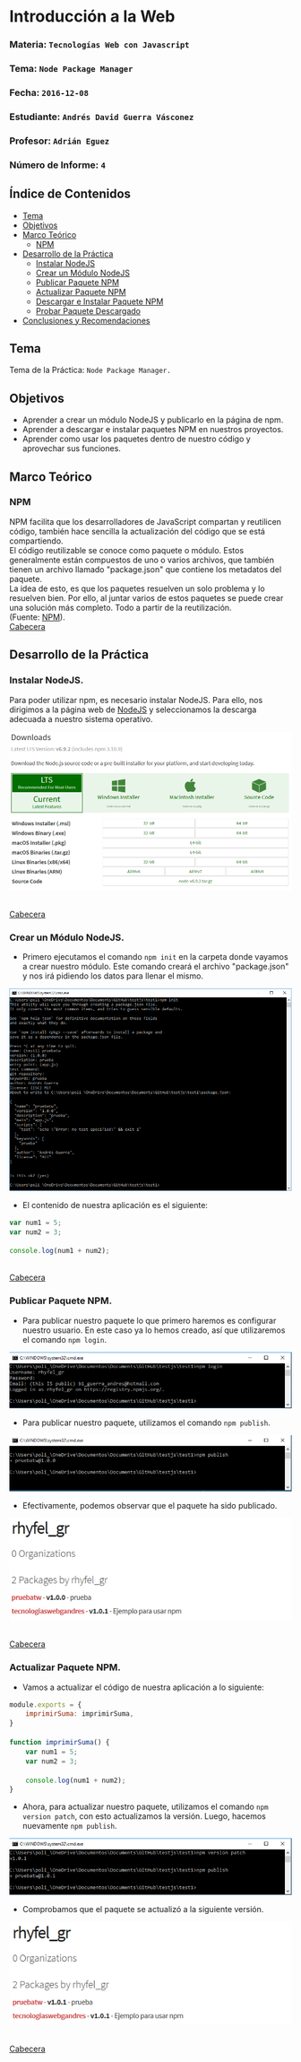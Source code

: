 # Introducción a la Web

### Materia: `Tecnologías Web con Javascript`
### Tema: `Node Package Manager`
### Fecha: `2016-12-08`
### Estudiante: `Andrés David Guerra Vásconez`
### Profesor: `Adrián Eguez`
### Número de Informe: `4`

<a name="Cabecera"></a>
## Índice de Contenidos
- <a href="#Tema">Tema</a>
- <a href="#Objetivos">Objetivos</a>
- <a href="#MarcoTeorico">Marco Teórico</a>
    * <a href="#NPM">NPM</a>
- <a href="#Desarrollo">Desarrollo de la Práctica</a>
    * <a href="#Instalar">Instalar NodeJS</a>
    * <a href="#Crear">Crear un Módulo NodeJS</a>
    * <a href="#Publicar">Publicar Paquete NPM</a>
    * <a href="#Actualizar">Actualizar Paquete NPM</a>
    * <a href="#Descargar">Descargar e Instalar Paquete NPM</a>
    * <a href="#Probar">Probar Paquete Descargado</a>
- <a href="#ConRec">Conclusiones y Recomendaciones</a>

<a name="Tema"></a>
## Tema
Tema de la Práctica: `Node Package Manager.`

<a name="Objetivos"></a>
## Objetivos
- Aprender a crear un módulo NodeJS y publicarlo en la página de npm.
- Aprender a descargar e instalar paquetes NPM en nuestros proyectos.
- Aprender como usar los paquetes dentro de nuestro código y aprovechar sus funciones.

<a name="MarcoTeorico"></a>
## Marco Teórico
<a name="NPM"></a>
### NPM
NPM facilita que los desarrolladores de JavaScript compartan y reutilicen código, también hace sencilla la actualización del código que se está compartiendo.
<br>
El código reutilizable se conoce como paquete o módulo. Estos generalmente están compuestos de uno o varios archivos, que también tienen un archivo llamado "package.json" que contiene los metadatos del paquete.
<br>
La idea de esto, es que los paquetes resuelven un solo problema y lo resuelven bien. Por ello, al juntar varios de estos paquetes se puede crear una solución más completo. Todo a partir de la reutilización.
<br>
(Fuente: [NPM](https://docs.npmjs.com/getting-started/what-is-npm)).
<br>
<a href="#Cabecera">Cabecera</a>

<a name="Desarrollo"></a>
## Desarrollo de la Práctica
<a name="Instalar"></a>
### Instalar NodeJS.
Para poder utilizar npm, es necesario instalar NodeJS. Para ello, nos dirigimos a la página web de [NodeJS](https://nodejs.org/en/download/) y seleccionamos la descarga adecuada a nuestro sistema operativo.
<p align="center">
    <img src="https://raw.githubusercontent.com/Andreu-95/Tec_Web_Js/07-Node/Informe/images/node1.png" width="1000">
</p>
<br>
<a href="#Cabecera">Cabecera</a>

<a name="Crear"></a>
### Crear un Módulo NodeJS.
- Primero ejecutamos el comando `npm init` en la carpeta donde vayamos a crear nuestro módulo. Este comando creará el archivo "package.json" y nos irá pidiendo los datos para llenar el mismo.
<p align="center">
    <img src="https://raw.githubusercontent.com/Andreu-95/Tec_Web_Js/07-Node/Informe/images/npm1.png">
</p>

- El contenido de nuestra aplicación es el siguiente:
```javascript
var num1 = 5;
var num2 = 3;

console.log(num1 + num2);
```
<br>
<a href="#Cabecera">Cabecera</a>

<a name="Publicar"></a>
### Publicar Paquete NPM.
- Para publicar nuestro paquete lo que primero haremos es configurar nuestro usuario. En este caso ya lo hemos creado, así que utilizaremos el comando `npm login`.
<p align="center">
    <img src="https://raw.githubusercontent.com/Andreu-95/Tec_Web_Js/07-Node/Informe/images/npm2.png">
</p>

- Para publicar nuestro paquete, utilizamos el comando `npm publish`.
<p align="center">
    <img src="https://raw.githubusercontent.com/Andreu-95/Tec_Web_Js/07-Node/Informe/images/npm3.png">
</p>

- Efectivamente, podemos observar que el paquete ha sido publicado.
<p align="center">
    <img src="https://raw.githubusercontent.com/Andreu-95/Tec_Web_Js/07-Node/Informe/images/npm4.png">
</p>
<br>
<a href="#Cabecera">Cabecera</a>

<a name="Actualizar"></a>
### Actualizar Paquete NPM.
- Vamos a actualizar el código de nuestra aplicación a lo siguiente:
```javascript
module.exports = {
    imprimirSuma: imprimirSuma,
}

function imprimirSuma() {
    var num1 = 5;
    var num2 = 3;

    console.log(num1 + num2);
}
```

- Ahora, para actualizar nuestro paquete, utilizamos el comando `npm version patch`, con esto actualizamos la versión. Luego, hacemos nuevamente `npm publish`.
<p align="center">
    <img src="https://raw.githubusercontent.com/Andreu-95/Tec_Web_Js/07-Node/Informe/images/npm5.png">
</p>

- Comprobamos que el paquete se actualizó a la siguiente versión.
<p align="center">
    <img src="https://raw.githubusercontent.com/Andreu-95/Tec_Web_Js/07-Node/Informe/images/npm6.png">
</p>
<br>
<a href="#Cabecera">Cabecera</a>


